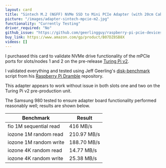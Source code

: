 ```yaml
---
layout: card
title: "Sintech M.2 (NGFF) NVMe SSD to Mini PCIe Adapter (with 20cm Cable)"
picture: "/images/adapter-sintech-mpcie-m2.jpg"
functionality: "Currently Testing"
driver_required: "No"
github_issue: "https://github.com/geerlingguy/raspberry-pi-pcie-devices/issues/355"
buy_link: https://www.amazon.com/gp/product/B07DZ8SB8X
videos: []
---
```


I purchased this card to validate NVMe drive functionality of the mPCIe ports for slots/nodes 1 and 2 on the pre-release [Turing Pi v2](https://turingpi.com/turing-pi-v2-is-here/).

I validated everything and tested using Jeff Geerling's [disk-benchmark](https://github.com/geerlingguy/raspberry-pi-dramble/blob/master/setup/benchmarks/disk-benchmark.sh) script from his [Raspberry Pi Dramble](https://github.com/geerlingguy/raspberry-pi-dramble) repository.

This adapter appears to work without issue in both slots one and two on the Turing Pi v2 pre-production unit.

The Samsung 980 tested to ensure adapter board functionality performed reasonably well; results are shown below.

| Benchmark              | Result      |
|------------------------|-------------|
| fio 1M sequential read | 416 MB/s    |
| iozone 1M random read  | 210.97 MB/s |
| iozone 1M random write | 188.70 MB/s |
| iozone 4K random read  | 14.77 MB/s  |
| iozone 4K random write | 25.38 MB/s  |
